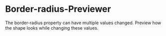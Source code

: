 # Border-radius-Previewer
The border-radius property can have multiple values changed. Preview how the shape looks while changing these values.
